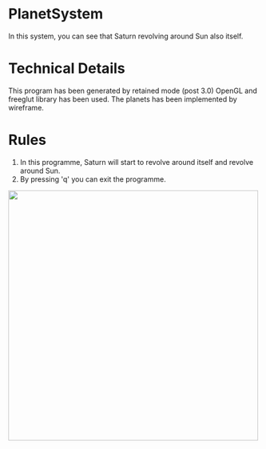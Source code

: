 # PlanetSystem
In this system, you can see that Saturn revolving around Sun also itself.
# Technical Details
This program has been generated by retained mode (post 3.0) OpenGL and freeglut library has been used. The planets has been implemented 
by wireframe.
# Rules
1. In this programme, Saturn will start to revolve around itself and revolve around Sun.
2. By pressing 'q' you can exit the programme.

<img src="https://media.giphy.com/media/JPssaTtYmFfnKIqgQ6/giphy.gif" width="500" height="500" />
